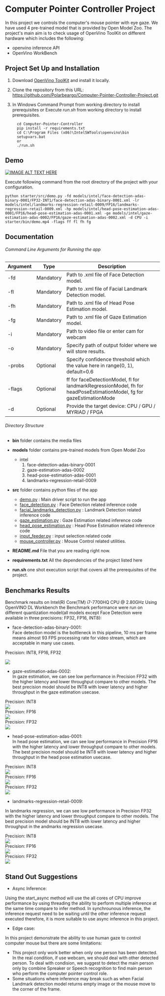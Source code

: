 # Computer Pointer Controller Project  

[image1]: ./images/fdall.png    
[image2]: ./images/gei8.png
[image3]: ./images/gefp32.png 
[image4]: ./images/gefp16.png
[image5]: ./images/hpINT8.png
[image6]: ./images/hpFP16.png
[image7]: ./images/hpFP32.png
[image8]: ./images/landmarksINT8.png
[image9]: ./images/landmarksFP16.png
[image10]: ./images/landmarksFP32.png


In this project we controls the computer's mouse pointer with eye gaze.
We have used 4 pre-trained model that is provided by Open Model Zoo.
The project's main aim is to check usage of OpenVino ToolKit on different hardware
which includes the following:

- openvino inference API
- OpenVino WorkBench

## Project Set Up and Installation

1. Download [OpenVino ToolKit](https://software.intel.com/content/www/us/en/develop/tools/openvino-toolkit/choose-download.html) and install it locally.

2. Clone the repository from this URL: https://github.com/Polarbeargo/Computer-Pointer-Controller-Project.git
           
3. In Windows Command Prompt from working directory to install prerequisites or Execute <i>run.sh</i> from working directory to install prerequisites.

         cd Computer-Pointer-Controller
         pip install -r requirements.txt
         cd C:\Program Files (x86)\IntelSWTools\openvino\bin
         setupvars.bat
         or
         ./run.sh


## Demo  
[![IMAGE ALT TEXT HERE](https://img.youtube.com/vi/NkXa3oqZm2Y/0.jpg)](https://youtu.be/NkXa3oqZm2Y)

Execute following command from the root directory of the project with your configuration.
    
    python starter/src/demo.py -fd models/intel/face-detection-adas-binary-0001/FP32-INT1/face-detection-adas-binary-0001.xml -lr models/intel/landmarks-regression-retail-0009/FP16/landmarks-regression-retail-0009.xml -hp models/intel/head-pose-estimation-adas-0001/FP16/head-pose-estimation-adas-0001.xml -ge models/intel/gaze-estimation-adas-0002/FP16/gaze-estimation-adas-0002.xml -d CPU -i starter/bin/demo.mp4 -flags ff fl fh fg

## Documentation

###### Command Line Arguments for Running the app

Argument|Type|Description
| ------------- | ------------- | -------------
-fd | Mandatory | Path to .xml file of Face Detection model.
-fl | Mandatory | Path to .xml file of Facial Landmark Detection model.
-fh| Mandatory | Path to .xml file of Head Pose Estimation model.
-fg| Mandatory | Path to .xml file of Gaze Estimation model.
-i| Mandatory | Path to video file or enter cam for webcam
-o| Mandatory | Specify path of output folder where we will store results.
-probs  | Optional | Specify confidence threshold which the value here in range(0, 1), default=0.6
-flags | Optional | ff for faceDetectionModel, fl for landmarkRegressionModel, fh for headPoseEstimationModel, fg for gazeEstimationMode
-d | Optional | Provide the target device: CPU / GPU / MYRIAD / FPGA

###### Directory Structure

- <b>bin</b> folder contains the media files
- <b>models</b> folder contains pre-trained models from Open Model Zoo
    - intel
        1. face-detection-adas-binary-0001
        2. gaze-estimation-adas-0002
        3. head-pose-estimation-adas-0001
        4. landmarks-regression-retail-0009
- <b>src</b> folder contains python files of the app
    
    + [demo.py](./starter/src/demo.py) : Main driver script to run the app
    + [face_detection.py](./starter/src/face_detection.py) : Face Detection related inference code
    + [facial_landmarks_detection.py](./starter/src/facial_landmarks_detection.py) : Landmark Detection related inference code
    + [gaze_estimation.py](./starter/src/gaze_estimation.py) : Gaze Estimation related inference code
    + [head_pose_estimation.py](./starter/src/head_pose_estimation.py) : Head Pose Estimation related inference code
    + [input_feeder.py](./starter/src/input_feeder.py) : input selection related code
    + [mouse_controller.py](./starter/src/mouse_controller.py) : Mouse Control related utilities.
    
- <b>README.md</b> File that you are reading right now.
- <b>requirements.txt</b> All the dependencies of the project listed here
- <b>run.sh</b> one shot execution script that covers all the prerequisites of the project.

## Benchmarks Results

Benchmark results on Intel(R) Core(TM) i7-7700HQ CPU @ 2.80GHz Using OpenVINO DL Workbench the Benchmark performance were run on different quantization model(all models except Face Detection were available in three precisions: FP32, FP16, INT8):

* face-detection-adas-binary-0001:  
Face detection model is the bottleneck in this pipeline, 10 ms per frame means almost 93 FPS processing rate for video stream, which are acceptable in many use cases.
   
Precision: INT8, FP16, FP32  

![][image1]   

* gaze-estimation-adas-0002:  
In gaze estimation, we can see low performance in Precision FP32 with the higher latency and lower throughput compare to other models. The best precision model should be INT8 with lower latency and higher throughput in the gaze estimation usecase.    

Precision: INT8  
![][image2]  
Precision: FP16   
![][image4]  
Precision: FP32    
![][image3]  
* head-pose-estimation-adas-0001:  
In head pose estimation, we can see low performance in Precision FP16 with the higher latency and lower throughput compare to other models. The best precision model should be INT8 with lower latency and higher throughput in the head pose estimation usecase.  

Precision: INT8  
![][image5]  
Precision: FP16  
![][image6]  
Precision: FP32  
![][image7]  
* landmarks-regression-retail-0009:  

In landmarks regression, we can see low performance in Precision FP32 with the higher latency and lower throughput compare to other models. The best precision model should be INT8 with lower latency and higher throughput in the andmarks regression usecase.  

Precision: INT8  
![][image8]  
Precision: FP16  
![][image9]  
Precision: FP32  
![][image10]  
## Stand Out Suggestions  


* Async Inference:  

Using the start_async method will use the all cores of CPU improve performance by using threading the ability to perform multiple inference at the same time compare to infer method. In synchrounous inference, the inference request need to be waiting until the other inference request executed therefore, it is more suitable to use async inference in this project.  

* Edge case:  

In this project demonstrate the ability to use human gaze to control computer mouse but there are some limitations:

   * This project only work better when only one person has been detected. In the real condition, if use webcam, we should deal with other detected person. To deal with condision, we suggest to detect the main person only by combine Spreaker or Speech recognition to find main person who perform the computer pointer control role.
   * Some situations where inference may break such as when Facial Landmark detection model returns empty image or the mouse move to the corner of the frame.  
   

